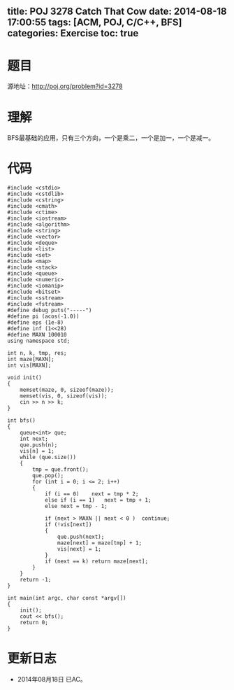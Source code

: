 title: POJ 3278 Catch That Cow
date: 2014-08-18 17:00:55
tags: [ACM, POJ, C/C++, BFS]
categories: Exercise
toc: true
---
# 题目
源地址：http://poj.org/problem?id=3278

# 理解
BFS最基础的应用，只有三个方向，一个是乘二，一个是加一，一个是减一。

<!-- more -->

# 代码
```
#include <cstdio>
#include <cstdlib>
#include <cstring>
#include <cmath>
#include <ctime>
#include <iostream>
#include <algorithm>
#include <string>
#include <vector>
#include <deque>
#include <list>
#include <set>
#include <map>
#include <stack>
#include <queue>
#include <numeric>
#include <iomanip>
#include <bitset>
#include <sstream>
#include <fstream>
#define debug puts("-----")
#define pi (acos(-1.0))
#define eps (1e-8)
#define inf (1<<28)
#define MAXN 100010
using namespace std;

int n, k, tmp, res;
int maze[MAXN];
int vis[MAXN];

void init()
{
    memset(maze, 0, sizeof(maze));
    memset(vis, 0, sizeof(vis));
    cin >> n >> k;
}

int bfs()
{
    queue<int> que;
    int next;
    que.push(n);
    vis[n] = 1;
    while (que.size())
    {
        tmp = que.front();
        que.pop();
        for (int i = 0; i <= 2; i++)
        {
            if (i == 0)    next = tmp * 2;
            else if (i == 1)   next = tmp + 1;
            else next = tmp - 1;

            if (next > MAXN || next < 0 )  continue;
            if (!vis[next])
            {
                que.push(next);
                maze[next] = maze[tmp] + 1;
                vis[next] = 1;
            }
            if (next == k) return maze[next];
        }
    }
    return -1;
}

int main(int argc, char const *argv[])
{
    init();
    cout << bfs();
    return 0;
}
```

# 更新日志
- 2014年08月18日 已AC。